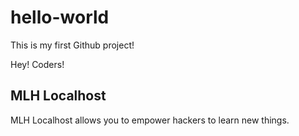# hello-world
This is my first Github project!

Hey! Coders!

## MLH Localhost

MLH Localhost allows you to empower hackers to learn new things.
